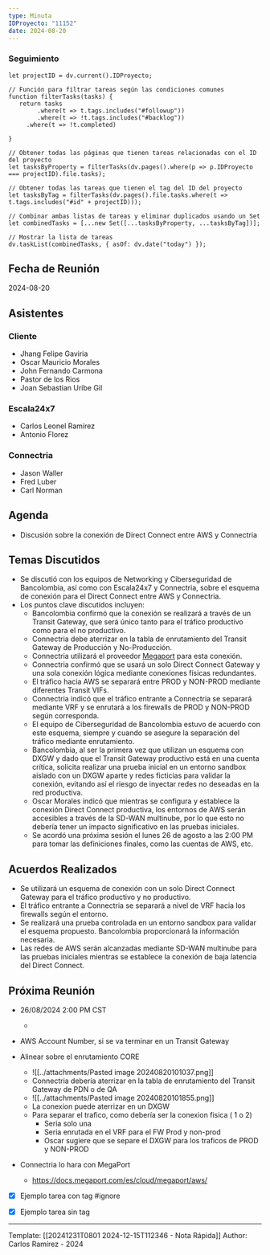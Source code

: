 ```yaml
---
type: Minuta
IDProyecto: "11152"
date: 2024-08-20
---
```

### Seguimiento
```dataviewjs
let projectID = dv.current().IDProyecto;

// Función para filtrar tareas según las condiciones comunes
function filterTasks(tasks) {
   return tasks
        .where(t => t.tags.includes("#followup"))
        .where(t => !t.tags.includes("#backlog"))
     .where(t => !t.completed)
        
}

// Obtener todas las páginas que tienen tareas relacionadas con el ID del proyecto
let tasksByProperty = filterTasks(dv.pages().where(p => p.IDProyecto === projectID).file.tasks);

// Obtener todas las tareas que tienen el tag del ID del proyecto
let tasksByTag = filterTasks(dv.pages().file.tasks.where(t => t.tags.includes("#id" + projectID)));

// Combinar ambas listas de tareas y eliminar duplicados usando un Set
let combinedTasks = [...new Set([...tasksByProperty, ...tasksByTag])];

// Mostrar la lista de tareas
dv.taskList(combinedTasks, { asOf: dv.date("today") });
 ```
## Fecha de Reunión

2024-08-20

## Asistentes

### Cliente

- Jhang Felipe Gaviria
- Oscar Mauricio Morales
- John Fernando Carmona
- Pastor de los Rios
- Joan Sebastian Uribe Gil

### Escala24x7

- Carlos Leonel Ramírez
- Antonio Florez

### Connectria

- Jason Waller
- Fred Luber
- Carl Norman

## Agenda

- Discusión sobre la conexión de Direct Connect entre AWS y Connectria

## Temas Discutidos

- Se discutió con los equipos de Networking y Ciberseguridad de Bancolombia, así como con Escala24x7 y Connectria, sobre el esquema de conexión para el Direct Connect entre AWS y Connectria.
- Los puntos clave discutidos incluyen:
    - Bancolombia confirmó que la conexión se realizará a través de un Transit Gateway, que será único tanto para el tráfico productivo como para el no productivo.
    - Connectria debe aterrizar en la tabla de enrutamiento del Transit Gateway de Producción y No-Producción.
    - Connectria utilizará el proveedor [Megaport](https://docs.megaport.com/es/cloud/megaport/aws/) para esta conexión.
    - Connectria confirmó que se usará un solo Direct Connect Gateway y una sola conexión lógica mediante conexiones físicas redundantes.
    - El tráfico hacia AWS se separará entre PROD y NON-PROD mediante diferentes Transit VIFs.
    - Connectria indicó que el tráfico entrante a Connectria se separará mediante VRF y se enrutará a los firewalls de PROD y NON-PROD según corresponda.
    - El equipo de Ciberseguridad de Bancolombia estuvo de acuerdo con este esquema, siempre y cuando se asegure la separación del tráfico mediante enrutamiento.
    - Bancolombia, al ser la primera vez que utilizan un esquema con DXGW y dado que el Transit Gateway productivo está en una cuenta crítica, solicita realizar una prueba inicial en un entorno sandbox aislado con un DXGW aparte y redes ficticias para validar la conexión, evitando así el riesgo de inyectar redes no deseadas en la red productiva.
    - Oscar Morales indicó que mientras se configura y establece la conexión Direct Connect productiva, los entornos de AWS serán accesibles a través de la SD-WAN multinube, por lo que esto no debería tener un impacto significativo en las pruebas iniciales.
    - Se acordó una próxima sesión el lunes 26 de agosto a las 2:00 PM para tomar las definiciones finales, como las cuentas de AWS, etc.

## Acuerdos Realizados

- Se utilizará un esquema de conexión con un solo Direct Connect Gateway para el tráfico productivo y no productivo.
- El tráfico entrante a Connectria se separará a nivel de VRF hacia los firewalls según el entorno.
- Se realizará una prueba controlada en un entorno sandbox para validar el esquema propuesto. Bancolombia proporcionará la información necesaria.
- Las redes de AWS serán alcanzadas mediante SD-WAN multinube para las pruebas iniciales mientras se establece la conexión de baja latencia del Direct Connect.

## Próxima Reunión

- 26/08/2024 2:00 PM CST

	- 
*  AWS Account Number,  si se va terminar en un Transit Gateway
* Alinear sobre el enrutamiento CORE
	* ![[../attachments/Pasted image 20240820101037.png]]
	- Connectria debería aterrizar en la tabla de enrutamiento del Transit Gateway de PDN o de QA
	- ![[../attachments/Pasted image 20240820101855.png]]
	- La conexion puede aterrizar en un DXGW
	- Para separar el trafico, como debería ser la conexion fisica ( 1 o 2)
		- Seria solo una
		- Seria enrutada en el VRF para el FW Prod y non-prod
		- Oscar sugiere que se separe el DXGW para los traficos de PROD y NON-PROD

* Connectria lo hara con MegaPort
	* https://docs.megaport.com/es/cloud/megaport/aws/


- [x] Ejemplo tarea con tag #ignore
- [x] Ejemplo tarea sin tag



---
Template: [[20241231T0801 2024-12-15T112346 - Nota Rápida]]
Author: Carlos Ramírez - 2024
